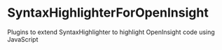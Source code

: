 SyntaxHighlighterForOpenInsight
===============================

Plugins to extend SyntaxHighlighter to highlight OpenInsight code using JavaScript
